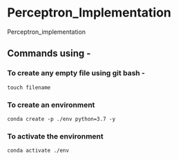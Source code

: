 # Perceptron_Implementation
Perceptron_implementation

## Commands using -

### To create any empty file using git bash -
```
touch filename
```

### To create an environment
```
conda create -p ./env python=3.7 -y
```

### To activate the environment
```
conda activate ./env
```

